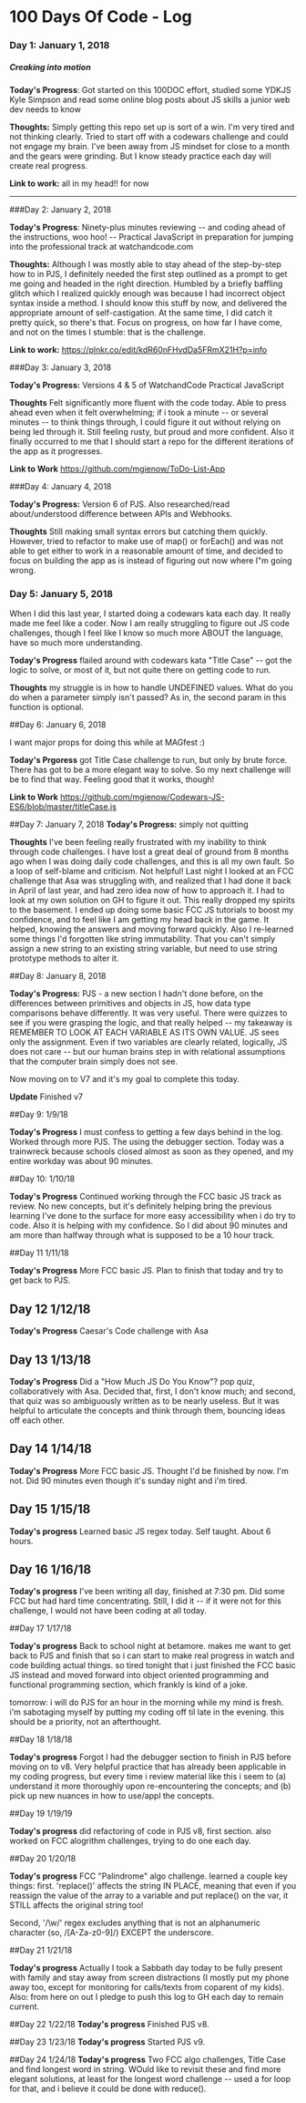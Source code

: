 # 100 Days Of Code - Log

### Day 1: January 1, 2018
##### Creaking into motion

**Today's Progress**: Got started on this 100DOC effort, studied some YDKJS Kyle Simpson and read some online blog posts about JS skills a junior web dev needs to know

**Thoughts:** Simply getting this repo set up is sort of a win. I'm very tired and not thinking clearly. Tried to start off with a codewars challenge and could not engage my brain. I've been away from JS mindset for close to a month and the gears were grinding. But I know steady practice each day will create real progress.

**Link to work:** all in my head!! for now

----------

###Day 2: January 2, 2018

**Today's Progress**: Ninety-plus minutes reviewing -- and coding ahead of the instructions, woo hoo! -- Practical JavaScript in preparation for jumping into the professional track at watchandcode.com

**Thoughts:** Although I was mostly able to stay ahead of the step-by-step how to in PJS, I definitely needed the first step outlined as a prompt to get me going and headed in the right direction. Humbled by a briefly baffling glitch which I realized quickly enough was because I had incorrect object syntax inside a method. I should know this stuff by now, and delivered the appropriate amount of self-castigation. At the same time, I did catch it pretty quick, so there's that. Focus on progress, on how far I have come, and not on the times I stumble: that is the challenge.

**Link to work:** https://plnkr.co/edit/kdR60nFHvdDa5FRmX21H?p=info


###Day 3: January 3, 2018

**Today's Progress:** Versions 4 & 5 of WatchandCode Practical JavaScript

**Thoughts** Felt significantly more fluent with the code today. Able to press ahead even when it felt overwhelming; if i took a minute -- or several minutes -- to think things through, I could figure it out without relying on being led through it. Still feeling rusty, but proud and more confident. Also it finally occurred to me that I should start a repo for the different iterations of the app as it progresses.

**Link to Work** https://github.com/mgienow/ToDo-List-App

###Day 4: January 4, 2018

**Today's Progress:** Version 6 of PJS. Also researched/read about/understood difference between APIs and Webhooks.

**Thoughts** Still making small syntax errors but catching them quickly. However, tried to refactor to make use of map() or forEach() and was not able to get either to work in a reasonable amount of time, and decided to focus on building the app as is instead of figuring out now where I"m going wrong.

### Day 5: January 5, 2018

When I did this last year, I started doing a codewars kata each day. It really made me feel like a coder. Now I am really struggling to figure out JS code challenges, though I feel like I know so much more ABOUT the language, have so much more understanding.

**Today's Progress** flailed around with codewars kata "Title Case" -- got the logic to solve, or most of it, but not quite there on getting code to run.

**Thoughts** my struggle is in how to handle UNDEFINED values. What do you do when a parameter simply isn't passed? As in, the second param in this function is optional.

##Day 6: January 6, 2018

I want major props for doing this while at MAGfest :)

**Today's Prgoress** got Title Case challenge to run, but only by brute force. There has got to be a more elegant way to solve. So my next challenge will be to find that way. Feeling good that it works, though!

**Link to Work** https://github.com/mgienow/Codewars-JS-ES6/blob/master/titleCase.js

##Day 7: January 7, 2018
**Today's Progress:** simply not quitting

**Thoughts** I've been feeling really frustrated with my inability to think through code challenges. I have lost a great deal of ground from 8 months ago when I was doing daily code challenges, and this is all my own fault. So a loop of self-blame and criticism. Not helpful! Last night I looked at an FCC challenge that Asa was struggling with, and realized that I had done it back in April of last year, and had zero idea now of how to approach it. I had to look at my own solution on GH to figure it out. This really dropped my spirits to the basement. I ended up doing some basic FCC JS tutorials to boost my confidence, and to feel like I am getting my head back in the game. It helped, knowing the answers and moving forward quickly. Also I re-learned some things I'd forgotten like string immutability. That you can't simply assign a new string to an existing string variable, but need to use string prototype methods to alter it.

##Day 8: January 8, 2018

**Today's Progress:** PJS - a new section I hadn't done before, on the differences between primitives and objects in JS, how data type comparisons behave differently. It was very useful. There were quizzes to see if you were grasping the logic, and that really helped -- my takeaway is REMEMBER TO LOOK AT EACH VARIABLE AS ITS OWN VALUE. JS sees only the assignment. Even if two variables are clearly related, logically, JS does not care -- but our human brains step in with relational assumptions that the computer brain simply does not see.

Now moving on to V7 and it's my goal to complete this today.

**Update** Finished v7

##Day 9: 1/9/18

**Today's Progress** I must confess to getting a few days behind in the log. Worked through more PJS. The using the debugger section. Today was a trainwreck because schools closed almost as soon as they opened, and my entire workday was about 90 minutes.

##Day 10: 1/10/18

**Today's Progress** Continued working through the FCC basic JS track as review. No new concepts, but it's definitely helping bring the previous learning I've done to the surface for more easy accessibility when i do try to code. Also it is helping with my confidence. So I did about 90 minutes and am more than halfway through what is supposed to be a 10 hour track.

##Day 11 1/11/18

**Today's Progress**  More FCC basic JS.  Plan to finish that today and try to get back to PJS.
## Day 12 1/12/18
**Today's Progress** Caesar's Code challenge with Asa

## Day 13 1/13/18

**Today's Progress** Did a "How Much JS Do You Know"? pop quiz, collaboratively with Asa.  Decided that, first, I don't know much; and second, that quiz was so ambiguously written as to be nearly useless. But it was helpful to articulate the concepts and think through them, bouncing ideas off each other.

## Day 14 1/14/18

**Today's Progress** More FCC basic JS. Thought I'd be finished by now. I'm not. Did 90 minutes even though it's sunday night and i'm tired.

## Day 15 1/15/18

**Today's progress** Learned basic JS regex today.  Self taught. About 6 hours.

## Day 16 1/16/18

**Today's progress** I've been writing all day, finished at 7:30 pm.  Did some FCC but had hard time concentrating. Still, I did it -- if it were not for this challenge, I would not have been coding at all today.

##Day 17 1/17/18

**Today's progress** Back to school night at betamore. makes me want to get back to PJS and finish that so i can start to make real progress in watch and code building actual things. so tired tonight that i just finished the FCC basic JS instead and moved forward into object oriented programming and functional programming section, which frankly is kind of a joke.

tomorrow: i will do PJS for an hour in the morning while my mind is fresh. i'm sabotaging myself by putting my coding off til late in the evening. this should be a priority, not an afterthought.

##Day 18 1/18/18

**Today's progress** Forgot I had the debugger section to finish in PJS before moving on to v8.  Very helpful practice that has already been applicable in my coding progress, but every time i review material like this i seem to (a) understand it more thoroughly upon re-encountering the concepts; and (b) pick up new nuances in how to use/appl the concepts.

##Day 19 1/19/19

**Today's progress** did refactoring of code in PJS v8, first section. also worked on FCC alogrithm challenges, trying to do one each day.

##Day 20 1/20/18

**Today's progress** FCC "Palindrome" algo challenge. learned a couple key things: first. 'replace()' affects the string IN PLACE, meaning that even if you reassign the value of the array to a variable and put replace() on the var, it STILL affects the original string too!

Second, '/\w/' regex excludes anything that is not an alphanumeric character (so, /[A-Za-z0-9]/) EXCEPT the underscore.

##Day 21 1/21/18

**Today's progress** Actually I took a Sabbath day today to be fully present with family and stay away from screen distractions (I mostly put my phone away too, except for monitoring for calls/texts from coparent of my kids).  Also: from here on out I pledge to push this log to GH each day to remain current.

##Day 22 1/22/18
**Today's progress** Finished PJS v8.

##Day 23 1/23/18
**Today's progress** Started PJS v9.

##Day 24 1/24/18
**Today's progress** Two FCC algo challenges, Title Case and find longest word in string. WOuld like to revisit these and find more elegant solutions, at least for the longest word challenge -- used a for loop for that, and i believe it could be done with reduce().
